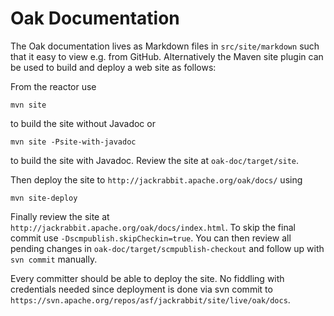 <!--
   Licensed to the Apache Software Foundation (ASF) under one or more
   contributor license agreements.  See the NOTICE file distributed with
   this work for additional information regarding copyright ownership.
   The ASF licenses this file to You under the Apache License, Version 2.0
   (the "License"); you may not use this file except in compliance with
   the License.  You may obtain a copy of the License at

       http://www.apache.org/licenses/LICENSE-2.0

   Unless required by applicable law or agreed to in writing, software
   distributed under the License is distributed on an "AS IS" BASIS,
   WITHOUT WARRANTIES OR CONDITIONS OF ANY KIND, either express or implied.
   See the License for the specific language governing permissions and
   limitations under the License.
  -->

Oak Documentation
=================

The Oak documentation lives as Markdown files in `src/site/markdown` such
that it easy to view e.g. from GitHub. Alternatively the Maven site plugin
can be used to build and deploy a web site as follows:

From the reactor use

    mvn site

to build the site without Javadoc or

    mvn site -Psite-with-javadoc

to build the site with Javadoc. Review the site at `oak-doc/target/site`.

Then deploy the site to `http://jackrabbit.apache.org/oak/docs/` using

    mvn site-deploy

Finally review the site at `http://jackrabbit.apache.org/oak/docs/index.html`.
To skip the final commit use `-Dscmpublish.skipCheckin=true`. You can then
review all pending changes in `oak-doc/target/scmpublish-checkout` and follow
up with `svn commit` manually.

Every committer should be able to deploy the site. No fiddling with
credentials needed since deployment is done via svn commit to
`https://svn.apache.org/repos/asf/jackrabbit/site/live/oak/docs`.
